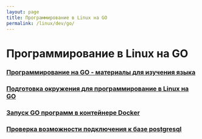 ```yaml
---
layout: page
title: Программирование в Linux на GO
permalink: /linux/dev/go/
---
```


# Программирование в Linux на GO

### [Программирование на GO - материалы для изучения языка](/linux/dev/go/materials/)

### [Подготовка окружения для программирование в Linux на GO](/linux/dev/go/env/)

### [Запуск GO программ в контейнере Docker](/linux/dev/go/go-inside-docker/)

### [Проверка возможности подключения к базе postgresql](/linux/dev/go/postgresql/)
